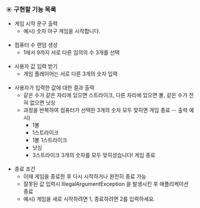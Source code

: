 ### ☀️ 구현할 기능 목록

* 게임 시작 문구 출력
    - 예시) 숫자 야구 게임을 시작합니다.
<br><br>
* 컴퓨터 수 랜덤 생성
    - 1에서 9까지 서로 다른 임의의 수 3개를 선택
<br><br>
* 사용자 값 입력 받기
    - 게임 플레이어는 서로 다른 3개의 숫자 입력
<br><br>
* 사용자가 입력한 값에 대한 결과 출력
    - 같은 수가 같은 자리에 있으면 스트라이크, 다른 자리에 있으면 볼, 같은 수가 전혀 없으면 낫싱
    - 과정을 반복하여 컴퓨터가 선택한 3개의 숫자 모두 맞히면 게임 종료
      -- 출력 예시)
        - 1볼
        - 1스트라이크
        - 1볼 1스트라이크
        - 낫싱
        - 3스트라이크
          3개의 숫자를 모두 맞히셨습니다! 게임 종료
<br><br>
* 종료 조건
    - 이때 게임을 종료한 후 다시 시작하거나 완전히 종료 가능
    - 잘못된 값 입력시 IllegalArgumentException 을 발생시킨 후 애플리케이션 종료
    - 예시) 게임을 새로 시작하려면 1, 종료하려면 2를 입력하세요.